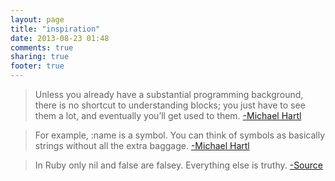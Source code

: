 ```yaml
---
layout: page
title: "inspiration"
date: 2013-08-23 01:48
comments: true
sharing: true
footer: true
---
```



 > Unless you already have a substantial programming background, there is no shortcut to understanding blocks; you just have to see them a lot, and eventually you’ll get used to them.  [-Michael Hartl](http://ruby.railstutorial.org/chapters/rails-flavored-ruby?version=4.0#sec-hashes_and_symbols)



> For example, :name is a symbol. You can think of symbols as basically strings without all the extra baggage. 
 [-Michael Hartl](http://ruby.railstutorial.org/chapters/rails-flavored-ruby?version=4.0#sec-blocks)
  


 > In Ruby only nil and false are falsey. Everything else is truthy. [-Source](https://gist.github.com/jfarmer/2647362)

